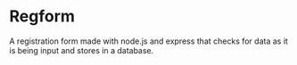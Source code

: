 # Regform
A registration form made with node.js and express that checks for data as it is being input and stores in a database.
